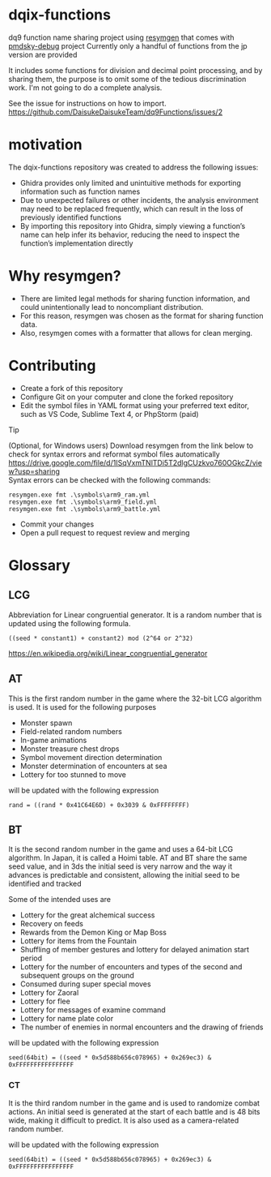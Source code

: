 # dqix-functions

dq9 function name sharing project using [resymgen](https://github.com/UsernameFodder/pmdsky-debug/blob/master/docs/resymgen.md) that comes with [pmdsky-debug](https://github.com/UsernameFodder/pmdsky-debug) project
Currently only a handful of functions from the jp version are provided

It includes some functions for division and decimal point processing, and by sharing them, the purpose is to omit some of the tedious discrimination work.
I'm not going to do a complete analysis.

See the issue for instructions on how to import.
https://github.com/DaisukeDaisukeTeam/dq9Functions/issues/2


# motivation
The dqix-functions repository was created to address the following issues:  
- Ghidra provides only limited and unintuitive methods for exporting information such as function names  
- Due to unexpected failures or other incidents, the analysis environment may need to be replaced frequently, which can result in the loss of previously identified functions  
- By importing this repository into Ghidra, simply viewing a function’s name can help infer its behavior, reducing the need to inspect the function’s implementation directly  

# Why resymgen?
- There are limited legal methods for sharing function information, and could unintentionally lead to noncompliant distribution.
- For this reason, resymgen was chosen as the format for sharing function data.
- Also, resymgen comes with a formatter that allows for clean merging.

# Contributing 
- Create a fork of this repository   
- Configure Git on your computer and clone the forked repository   
- Edit the symbol files in YAML format using your preferred text editor, such as VS Code, Sublime Text 4, or PhpStorm (paid)   

> [!TIP]
> (Optional, for Windows users) Download resymgen from the link below to check for syntax errors and reformat symbol files automatically    
> https://drive.google.com/file/d/1ISqVxmTNlTDi5T2dlgCUzkvo760OGkcZ/view?usp=sharing  
> Syntax errors can be checked with the following commands:  
```
resymgen.exe fmt .\symbols\arm9_ram.yml
resymgen.exe fmt .\symbols\arm9_field.yml
resymgen.exe fmt .\symbols\arm9_battle.yml
```

- Commit your changes  
- Open a pull request to request review and merging

# 

# Glossary

## LCG
Abbreviation for Linear congruential generator.
It is a random number that is updated using the following formula.
```
((seed * constant1) + constant2) mod (2^64 or 2^32)
```
https://en.wikipedia.org/wiki/Linear_congruential_generator
<!--
Linear congruential generatorの略です。
次のような式で更新される乱数です
(seed * 定数1) + 定数2 mod (2^64 or 2^32)
-->

## AT
This is the first random number in the game where the 32-bit LCG algorithm is used. It is used for the following purposes
- Monster spawn
- Field-related random numbers
- In-game animations
- Monster treasure chest drops
- Symbol movement direction determination
- Monster determination of encounters at sea
- Lottery for too stunned to move

will be updated with the following expression
```
rand = ((rand * 0x41C64E6D) + 0x3039 & 0xFFFFFFFF)
```
<!--
32bit LCGアルゴリズムが採用されているゲーム内の1つ目の乱数です。下記の目的で使用されています。
- モンスタースポーン
- フィールド関連の乱数
- ゲーム内のアニメーション
- モンスターの宝箱ドロップ
- シンボルの移動方向決定
- 海上のエンカウントのモンスター決定
- too stunned to moveの抽選
次の式で更新されます
-->

## BT

It is the second random number in the game and uses a 64-bit LCG algorithm.
In Japan, it is called a Hoimi table.
AT and BT share the same seed value, and in 3ds the initial seed is very narrow and the way it advances is predictable and consistent, allowing the initial seed to be identified and tracked

Some of the intended uses are
- Lottery for the great alchemical success
- Recovery on feeds
- Rewards from the Demon King or Map Boss
- Lottery for items from the Fountain
- Shuffling of member gestures and lottery for delayed animation start period
- Lottery for the number of encounters and types of the second and subsequent groups on the ground
- Consumed during super special moves
- Lottery for Zaoral
- Lottery for flee
- Lottery for messages of examine command
- Lottery for name plate color
- The number of enemies in normal encounters and the drawing of friends

will be updated with the following expression
```
seed(64bit) = ((seed * 0x5d588b656c078965) + 0x269ec3) & 0xFFFFFFFFFFFFFFFF
```

<!--
ゲームの2番目の乱数で、64-bit LCGアルゴリズムが採用されています。
日本ではホイミテーブルと呼ばれています。
ATとBTは同じシード値を共有し、3dsでは初期シードの幅が非常に狭く、進み方が予測可能で一貫性があるため、初期シードを特定して追跡することができます
使用目的の一部は次の通りです
- 錬金大成功のある錬金の抽選
- フィード上での回復
- 魔王or地図ボスの報酬
- 泉のアイテムの抽選
- メンバーのしぐさのシャッフルと、アニメーション開始遅延期間の抽選
- 地上での遭遇の数と、2グループ目以降の種類の抽選
- 超必殺技時に消費する
- ザオラルの抽選
- 逃げるの抽選
- examineコマンドのメッセージ抽選
- ネームプレートのカラーの抽選
- 通常エンカウントの敵の数や、仲間の抽選
次の式で更新されます
-->

### CT

It is the third random number in the game and is used to randomize combat actions.
An initial seed is generated at the start of each battle and is 48 bits wide, making it difficult to predict.
It is also used as a camera-related random number.

will be updated with the following expression
```
seed(64bit) = ((seed * 0x5d588b656c078965) + 0x269ec3) & 0xFFFFFFFFFFFFFFFF
```


<!--
ゲームの3番目の乱数で、戦闘の行動の乱数に使用されています。
また、カメラ関連の乱数としても使用されています。

戦闘開始時に毎回初期シードが生成され、32bitの幅を持つため、予測することは困難です。
次の式で更新されます
-->

